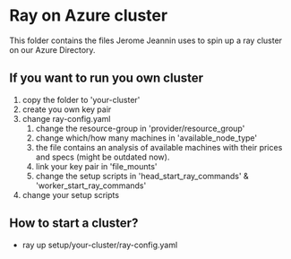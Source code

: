 <h1>Ray on Azure cluster</h1>

This folder contains the files Jerome Jeannin uses to spin up a ray cluster on our Azure Directory.

<h2>If you want to run you own cluster</h2>
<ol>
    <li>copy the folder to 'your-cluster'</li>
    <li>create you own key pair</li>
    <li>change ray-config.yaml
        <ol>
            <li>change the resource-group in 'provider/resource_group'</li>
            <li>change which/how many machines in 'available_node_type'</li>
            <li>the file contains an analysis of available machines with their prices and specs (might be outdated now).</li>
            <li>link your key pair in 'file_mounts'</li>
            <li>change the setup scripts in 'head_start_ray_commands' & 'worker_start_ray_commands'</li>
        </ol>
    </li>
    <li>change your setup scripts</li>
</ol>

<h2>How to start a cluster?</h2>
<ul>
    <li>ray up setup/your-cluster/ray-config.yaml</li>
</ul>